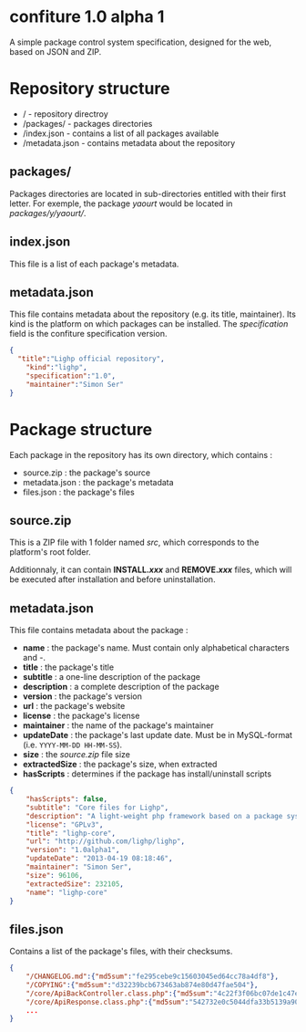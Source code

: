 confiture 1.0 alpha 1
=====================

A simple package control system specification, designed for the web, based on JSON and ZIP.

Repository structure
=================

* / - repository directroy
* /packages/ - packages directories
* /index.json - contains a list of all packages available
* /metadata.json - contains metadata about the repository

packages/
---------

Packages directories are located in sub-directories entitled with their first letter. For exemple, the package _yaourt_ would be located in _packages/y/yaourt/_.

index.json
----------

This file is a list of each package's metadata.

metadata.json
-------------

This file contains metadata about the repository (e.g. its title, maintainer). Its kind is the platform on which packages can be installed. The _specification_ field is the confiture specification version.
```json
{
  "title":"Lighp official repository",
	"kind":"lighp",
	"specification":"1.0",
	"maintainer":"Simon Ser"
}
```

Package structure
=================

Each package in the repository has its own directory, which contains :
* source.zip : the package's source
* metadata.json : the package's metadata
* files.json : the package's files

source.zip
----------

This is a ZIP file with 1 folder named _src_, which corresponds to the platform's root folder.

Additionnaly, it can contain **INSTALL._xxx_** and **REMOVE._xxx_** files, which will be executed after installation and before uninstallation.

metadata.json
-------------

This file contains metadata about the package :
* **name** : the package's name. Must contain only alphabetical characters and _-_.
* **title** : the package's title
* **subtitle** : a one-line description of the package
* **description** : a complete description of the package
* **version** : the package's version
* **url** : the package's website
* **license** : the package's license
* **maintainer** : the name of the package's maintainer
* **updateDate** : the package's last update date. Must be in MySQL-format (i.e. `YYYY-MM-DD HH-MM-SS`).
* **size** : the _source.zip_ file size
* **extractedSize** : the package's size, when extracted
* **hasScripts** : determines if the package has install/uninstall scripts

```json
{
    "hasScripts": false, 
    "subtitle": "Core files for Lighp", 
    "description": "A light-weight php framework based on a package system.", 
    "license": "GPLv3", 
    "title": "lighp-core", 
    "url": "http://github.com/lighp/lighp", 
    "version": "1.0alpha1", 
    "updateDate": "2013-04-19 08:18:46", 
    "maintainer": "Simon Ser", 
    "size": 96106, 
    "extractedSize": 232105, 
    "name": "lighp-core"
}
```

files.json
----------

Contains a list of the package's files, with their checksums.

```json
{
	"/CHANGELOG.md":{"md5sum":"fe295cebe9c15603045ed64cc78a4df8"},
	"/COPYING":{"md5sum":"d32239bcb673463ab874e80d47fae504"},
	"/core/ApiBackController.class.php":{"md5sum":"4c22f3f06bc07de1c47e12d9948f0e84"},
	"/core/ApiResponse.class.php":{"md5sum":"542732e0c5044dfa33b5139a904798fa"},
	...
}
```
